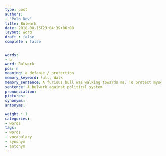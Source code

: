 ```yaml
---
type: post
authors:
- "Polo Dev"
title: Bulwark
date: 2018-08-15T23:04:39+06:00
layout: word
draft : false
complete : false


words:
- b
word: Bulwark
pos: n
meaning: a defense / protection
memory_keyword: Bull, Walk
memory_sentence: A furious bull was walking towards me. To protect myself I hide in the corner
sentence: A bulwark against political system
pronunciation:
pictures:
synonyms:
antonyms:

weight : 1
categories:
- words
tags:
- words
- vocabulary
- synonym
- antonym
---
```

